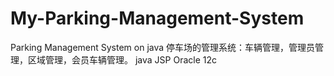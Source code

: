 # My-Parking-Management-System
Parking Management System on java
停车场的管理系统：车辆管理，管理员管理，区域管理，会员车辆管理。
java JSP Oracle 12c
